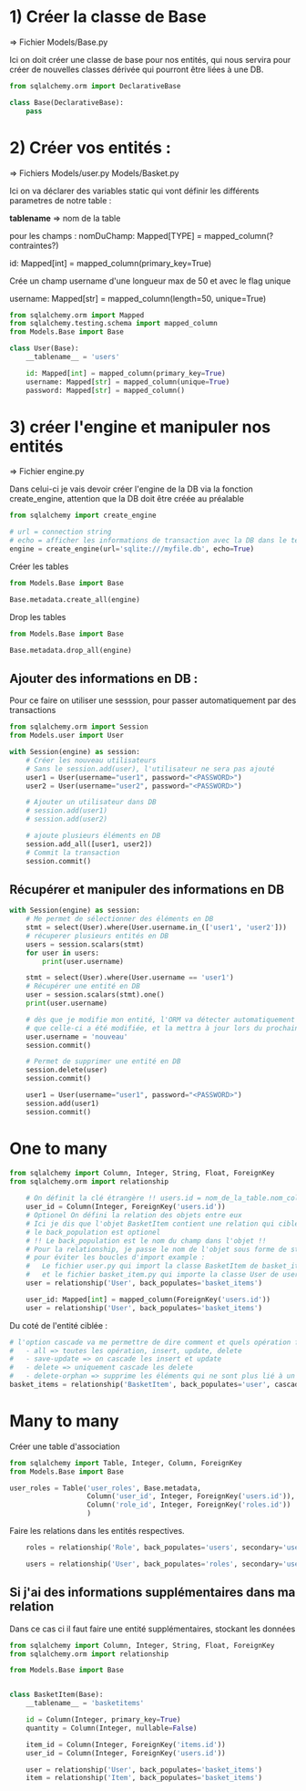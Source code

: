 # 1) Créer la classe de Base

=> Fichier Models/Base.py

Ici on doit créer une classe de base pour nos entités, qui nous servira pour créer
de nouvelles classes dérivée qui pourront être liées à une DB.

```python
from sqlalchemy.orm import DeclarativeBase

class Base(DeclarativeBase):
    pass
```

# 2) Créer vos entités : 

=> Fichiers Models/user.py Models/Basket.py

Ici on va déclarer des variables static qui vont définir les différents parametres 
de notre table : 

__tablename__ => nom de la table

pour les champs : 
nomDuChamp: Mapped[TYPE] = mapped_column(?contraintes?)

id: Mapped[int] = mapped_column(primary_key=True)

Crée un champ username d'une longueur max de 50 et avec le flag unique

username: Mapped[str] = mapped_column(length=50, unique=True)
```python
from sqlalchemy.orm import Mapped
from sqlalchemy.testing.schema import mapped_column
from Models.Base import Base

class User(Base):
    __tablename__ = 'users'

    id: Mapped[int] = mapped_column(primary_key=True)
    username: Mapped[str] = mapped_column(unique=True)
    password: Mapped[str] = mapped_column()
```

# 3) créer l'engine et manipuler nos entités 

=> Fichier engine.py

Dans celui-ci je vais devoir créer l'engine de la DB via la fonction create_engine, 
attention que la DB doit être créée au préalable

```python
from sqlalchemy import create_engine

# url = connection string
# echo = afficher les informations de transaction avec la DB dans le terminal
engine = create_engine(url='sqlite:///myfile.db', echo=True)
```
Créer les tables 
```python
from Models.Base import Base

Base.metadata.create_all(engine)
```
Drop les tables
```python
from Models.Base import Base

Base.metadata.drop_all(engine)
```

## Ajouter des informations en DB :

Pour ce faire on utiliser une sesssion, pour passer automatiquement par des transactions
```python
from sqlalchemy.orm import Session
from Models.user import User

with Session(engine) as session:
    # Créer les nouveau utilisateurs
    # Sans le session.add(user), l'utilisateur ne sera pas ajouté
    user1 = User(username="user1", password="<PASSWORD>")
    user2 = User(username="user2", password="<PASSWORD>")

    # Ajouter un utilisateur dans DB
    # session.add(user1)
    # session.add(user2)

    # ajoute plusieurs éléments en DB
    session.add_all([user1, user2])
    # Commit la transaction
    session.commit()
```

## Récupérer et manipuler des informations en DB
```python
with Session(engine) as session:
    # Me permet de sélectionner des éléments en DB
    stmt = select(User).where(User.username.in_(['user1', 'user2']))
    # récuperer plusieurs entités en DB
    users = session.scalars(stmt)
    for user in users:
        print(user.username)

    stmt = select(User).where(User.username == 'user1')
    # Récupérer une entité en DB
    user = session.scalars(stmt).one()
    print(user.username)

    # dès que je modifie mon entité, l'ORM va détecter automatiquement
    # que celle-ci a été modifiée, et la mettra à jour lors du prochain commit.
    user.username = 'nouveau'
    session.commit()

    # Permet de supprimer une entité en DB
    session.delete(user)
    session.commit()

    user1 = User(username="user1", password="<PASSWORD>")
    session.add(user1)
    session.commit()
```

# One to many
```python
from sqlalchemy import Column, Integer, String, Float, ForeignKey
from sqlalchemy.orm import relationship
    
    # On définit la clé étrangère !! users.id = nom_de_la_table.nom_colonne
    user_id = Column(Integer, ForeignKey('users.id'))
    # Optionel On défini la relation des objets entre eux
    # Ici je dis que l'objet BasketItem contient une relation qui cible l'objet User
    # le back_population est optionel
    # !! Le back_population est le nom du champ dans l'objet !!
    # Pour la relationship, je passe le nom de l'objet sous forme de string,
    # pour éviter les boucles d'import example : 
    #   Le fichier user.py qui import la classe BasketItem de basket_item.py
    #   et le fichier basket_item.py qui importe la classe User de user.py
    user = relationship('User', back_populates='basket_items')
```
```python
    user_id: Mapped[int] = mapped_column(ForeignKey('users.id'))
    user = relationship('User', back_populates='basket_items')
```

Du coté de l'entité ciblée :
```python
# l'option cascade va me permettre de dire comment et quels opération faire en cascade 
#   - all => toutes les opération, insert, update, delete
#   - save-update => on cascade les insert et update
#   - delete => uniquement cascade les delete
#   - delete-orphan => supprime les éléments qui ne sont plus lié à un parent automatiquement.
basket_items = relationship('BasketItem', back_populates='user', cascade='all, delete-orphan')
```

# Many to many
Créer une table d'association
```python
from sqlalchemy import Table, Integer, Column, ForeignKey
from Models.Base import Base

user_roles = Table('user_roles', Base.metadata,
                   Column('user_id', Integer, ForeignKey('users.id')),
                   Column('role_id', Integer, ForeignKey('roles.id'))
                   )
```

Faire les relations dans les entités respectives.

```python
    roles = relationship('Role', back_populates='users', secondary='user_roles')
```

```python
    users = relationship('User', back_populates='roles', secondary='user_roles')
```
## Si j'ai des informations supplémentaires dans ma relation

Dans ce cas ci il faut faire une entité supplémentaires, stockant les données
```python
from sqlalchemy import Column, Integer, String, Float, ForeignKey
from sqlalchemy.orm import relationship

from Models.Base import Base


class BasketItem(Base):
    __tablename__ = 'basketitems'

    id = Column(Integer, primary_key=True)
    quantity = Column(Integer, nullable=False)

    item_id = Column(Integer, ForeignKey('items.id'))
    user_id = Column(Integer, ForeignKey('users.id'))

    user = relationship('User', back_populates='basket_items')
    item = relationship('Item', back_populates='basket_items')
```
